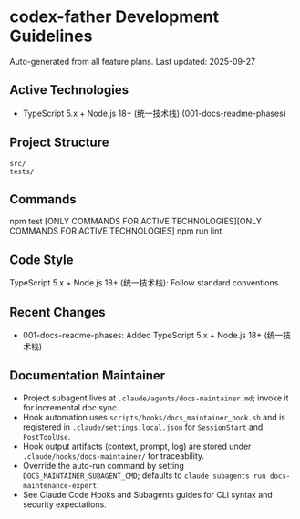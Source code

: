 # codex-father Development Guidelines

Auto-generated from all feature plans. Last updated: 2025-09-27

## Active Technologies
- TypeScript 5.x + Node.js 18+ (统一技术栈) (001-docs-readme-phases)

## Project Structure
```
src/
tests/
```

## Commands
npm test [ONLY COMMANDS FOR ACTIVE TECHNOLOGIES][ONLY COMMANDS FOR ACTIVE TECHNOLOGIES] npm run lint

## Code Style
TypeScript 5.x + Node.js 18+ (统一技术栈): Follow standard conventions

## Recent Changes
- 001-docs-readme-phases: Added TypeScript 5.x + Node.js 18+ (统一技术栈)

<!-- MANUAL ADDITIONS START -->
## Documentation Maintainer
- Project subagent lives at `.claude/agents/docs-maintainer.md`; invoke it for incremental doc sync.
- Hook automation uses `scripts/hooks/docs_maintainer_hook.sh` and is registered in `.claude/settings.local.json` for `SessionStart` and `PostToolUse`.
- Hook output artifacts (context, prompt, log) are stored under `.claude/hooks/docs-maintainer/` for traceability.
- Override the auto-run command by setting `DOCS_MAINTAINER_SUBAGENT_CMD`; defaults to `claude subagents run docs-maintenance-expert`.
- See Claude Code Hooks and Subagents guides for CLI syntax and security expectations.
<!-- MANUAL ADDITIONS END -->